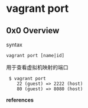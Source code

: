 # vagrant port

## 0x0 Overview

syntax

```
vagrant port [name|id]
```

用于查看虚拟机映射的端口

```
 $ vagrant port
    22 (guest) => 2222 (host)
    80 (guest) => 8080 (host)
```

**references**

[^1]:https://developer.hashicorp.com/vagrant/docs/cli/port